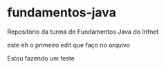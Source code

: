 # fundamentos-java
Repositório da turma de Fundamentos Java do Infnet

este eh o primeiro edit que faço no arquivo

Estou fazendo um teste
